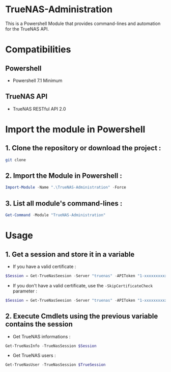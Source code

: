 # TrueNAS-Administration
This is a Powershell Module that provides command-lines and automation for the TrueNAS API.

# Compatibilities

## Powershell
* Powershell 7.1 Minimum

## TrueNAS API
* TrueNAS RESTful API 2.0

# Import the module in Powershell
## 1. Clone the repository or download the project :
```bash
git clone 

```
## 2. Import the Module in Powershell :
```Powershell
Import-Module -Name ".\TrueNAS-Administration" -Force
```

## 3. List all module's command-lines :
```Powershell
Get-Command -Module "TrueNAS-Administration"
```

# Usage
## 1. Get a session and store it in a variable
* If you have a valid certificate :
```Powershell
$Session = Get-TrueNasSeesion -Server "truenas" -APIToken "1-xxxxxxxxxxx"
```
* If you don't have a valid certificate, use the `-SkipCertificateCheck` parameter :
```Powershell
$Session = Get-TrueNasSeesion -Server "truenas" -APIToken "1-xxxxxxxxxxx" -SkipCertificateCheck
```
## 2. Execute Cmdlets using the previous variable contains the session
* Get TrueNAS informations :
```Powershell
Get-TrueNasInfo -TrueNasSession $Session
```
* Get TrueNAS users :
```Powershell
Get-TrueNasUser -TrueNasSession $TrueSession
```